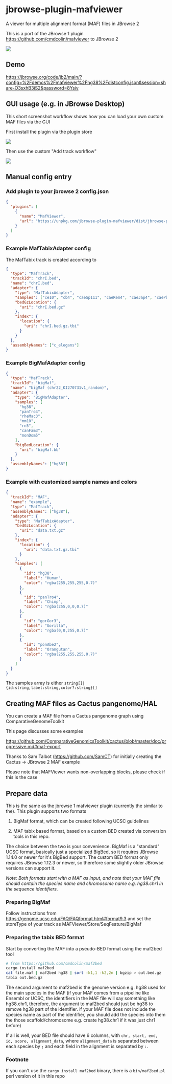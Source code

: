 # jbrowse-plugin-mafviewer

A viewer for multiple alignment format (MAF) files in JBrowse 2

This is a port of the JBrowse 1 plugin https://github.com/cmdcolin/mafviewer to
JBrowse 2

![](img/1.png)

## Demo

https://jbrowse.org/code/jb2/main/?config=%2Fdemos%2Fmafviewer%2Fhg38%2Fdistconfig.json&session=share-O3sxhB3iS2&password=8Ysiv

## GUI usage (e.g. in JBrowse Desktop)

This short screenshot workflow shows how you can load your own custom MAF files
via the GUI

First install the plugin via the plugin store

![](img/3.png)

Then use the custom "Add track workflow"

![](img/2.png)

## Manual config entry

### Add plugin to your jbrowse 2 config.json

```json
{
  "plugins": [
    {
      "name": "MafViewer",
      "url": "https://unpkg.com/jbrowse-plugin-mafviewer/dist/jbrowse-plugin-mafviewer.umd.production.min.js"
    }
  ]
}
```

### Example MafTabixAdapter config

The MafTabix track is created according to

```json
{
  "type": "MafTrack",
  "trackId": "chrI.bed",
  "name": "chrI.bed",
  "adapter": {
    "type": "MafTabixAdapter",
    "samples": ["ce10", "cb4", "caeSp111", "caeRem4", "caeJap4", "caePb3"],
    "bedGzLocation": {
      "uri": "chrI.bed.gz"
    },
    "index": {
      "location": {
        "uri": "chrI.bed.gz.tbi"
      }
    }
  },
  "assemblyNames": ["c_elegans"]
}
```

### Example BigMafAdapter config

```json
{
  "type": "MafTrack",
  "trackId": "bigMaf",
  "name": "bigMaf (chr22_KI270731v1_random)",
  "adapter": {
    "type": "BigMafAdapter",
    "samples": [
      "hg38",
      "panTro4",
      "rheMac3",
      "mm10",
      "rn5",
      "canFam3",
      "monDom5"
    ],
    "bigBedLocation": {
      "uri": "bigMaf.bb"
    }
  },
  "assemblyNames": ["hg38"]
}
```

### Example with customized sample names and colors

```json
{
  "trackId": "MAF",
  "name": "example",
  "type": "MafTrack",
  "assemblyNames": ["hg38"],
  "adapter": {
    "type": "MafTabixAdapter",
    "bedGzLocation": {
      "uri": "data.txt.gz"
    },
    "index": {
      "location": {
        "uri": "data.txt.gz.tbi"
      }
    },
    "samples": [
      {
        "id": "hg38",
        "label": "Human",
        "color": "rgba(255,255,255,0.7)"
      },
      {
        "id": "panTro4",
        "label": "Chimp",
        "color": "rgba(255,0,0,0.7)"
      },
      {
        "id": "gorGor3",
        "label": "Gorilla",
        "color": "rgba(0,0,255,0.7)"
      },
      {
        "id": "ponAbe2",
        "label": "Orangutan",
        "color": "rgba(255,255,255,0.7)"
      }
    ]
  }
}
```

The samples array is either `string[]|{id:string,label:string,color?:string}[]`

## Creating MAF files as Cactus pangenome/HAL

You can create a MAF file from a Cactus pangenome graph using
ComparativeGenomeToolkit

This page discusses some examples

https://github.com/ComparativeGenomicsToolkit/cactus/blob/master/doc/progressive.md#maf-export

Thanks to Sam Talbot (https://github.com/SamCT) for initially creating the
Cactus -> JBrowse 2 MAF example

Please note that MAFViewer wants non-overlapping blocks, please check if this is
the case

## Prepare data

This is the same as the jbrowse 1 mafviewer plugin (currently the similar to
the). This plugin supports two formats

1. BigMaf format, which can be created following UCSC guidelines

2. MAF tabix based format, based on a custom BED created via conversion tools in
   this repo.

The choice between the two is your convenience. BigMaf is a "standard" UCSC
format, basically just a specialized BigBed, so it requires JBrowse 1.14.0 or
newer for it's BigBed support. The custom BED format only requires JBrowse
1.12.3 or newer, so therefore some slightly older JBrowse versions can support
it.

_Note: Both formats start with a MAF as input, and note that your MAF file
should contain the species name and chromosome name e.g. hg38.chr1 in the
sequence identifiers._

### Preparing BigMaf

Follow instructions from https://genome.ucsc.edu/FAQ/FAQformat.html#format9.3
and set the storeType of your track as MAFViewer/Store/SeqFeature/BigMaf

### Preparing the tabix BED format

Start by converting the MAF into a pseudo-BED format using the maf2bed tool

```bash
# from https://github.com/cmdcolin/maf2bed
cargo install maf2bed
cat file.maf | maf2bed hg38 | sort -k1,1 -k2,2n | bgzip > out.bed.gz
tabix out.bed.gz
```

The second argument to maf2bed is the genome version e.g. hg38 used for the main
species in the MAF (if your MAF comes from a pipeline like Ensembl or UCSC, the
identifiers in the MAF file will say something like hg38.chr1, therefore, the
argument to maf2bed should just be hg38 to remove hg38 part of the identifier.
if your MAF file does not include the species name as part of the identifier,
you should add the species into them the those scaffold/chromosome e.g. create
hg38.chr1 if it was just chr1 before)

If all is well, your BED file should have 6 columns, with
`chr, start, end, id, score, alignment_data`, where `alignment_data` is
separated between each species by `;` and each field in the alignment is
separated by `:`.

### Footnote

If you can't use the `cargo install maf2bed` binary, there is a `bin/maf2bed.pl`
perl version of it in this repo
